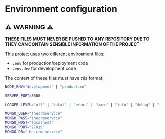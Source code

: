 # Environment configuration

## :warning: WARNING :warning:
**THESE FILES MUST NEVER BE PUSHED TO ANY REPOSITORY DUE TO THEY CAN CONTAIN SENSIBLE INFORMATION OF THE PROJECT**

This project uses two different environment files:
-   `.env` for production/deployment code
-   `.env.dev` for development code

The content of these files must have this format:

```sh
NODE_ENV="development" | "production"

SERVER_PORT=3000

LOGGER_LEVEL="off" | "fatal" | "error" | "warn" | "info" | "debug" | "trace" | "all"

MONGO_USER="thecrmservice"
MONGO_PASS="thecrmservice"
MONGO_HOST="localhost"
MONGO_PORT="27019"
MONGO_DB="the-crm-service"
```